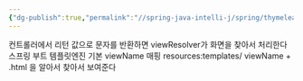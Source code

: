 ```yaml
---
{"dg-publish":true,"permalink":"//spring-java-intelli-j/spring/thymeleaf/","dgPassFrontmatter":true}
---
```



컨트롤러에서 리턴 값으로 문자를 반환하면 viewResolver가 화면을 찾아서 처리한다
스프링 부트 템플릿엔진 기본 viewName 매핑
resources:templates/ viewName + .html 을 알아서 찾아서 보여준다